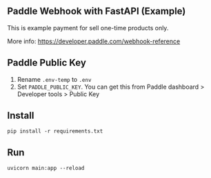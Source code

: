## Paddle Webhook with FastAPI (Example)

This is example payment for sell one-time products only.

More info: https://developer.paddle.com/webhook-reference

## Paddle Public Key

1. Rename `.env-temp` to `.env`
2. Set `PADDLE_PUBLIC_KEY`. You can get this from Paddle dashboard > Developer tools > Public Key

## Install
`pip install -r requirements.txt`

## Run

`uvicorn main:app --reload`

